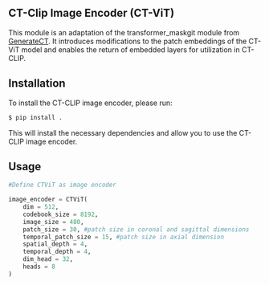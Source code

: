 ## CT-Clip Image Encoder (CT-ViT)

This module is an adaptation of the transformer_maskgit module from [GenerateCT](https://github.com/ibrahimethemhamamci/GenerateCT). It introduces modifications to the patch embeddings of the CT-ViT model and enables the return of embedded layers for utilization in CT-CLIP.

## Installation

To install the CT-CLIP image encoder, please run:

```bash
$ pip install .
```

This will install the necessary dependencies and allow you to use the CT-CLIP image encoder.

## Usage

```python
#Define CTViT as image encoder

image_encoder = CTViT(
    dim = 512,
    codebook_size = 8192,
    image_size = 480,
    patch_size = 30, #patch size in coronal and sagittal dimensions
    temporal_patch_size = 15, #patch size in axial dimension
    spatial_depth = 4,
    temporal_depth = 4,
    dim_head = 32,
    heads = 8
)

```

